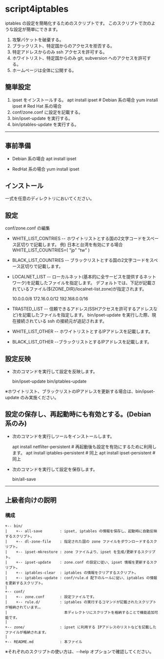 # script4iptables

iptables の設定を簡略化するためのスクリプトです。
このスクリプトで次のような設定が簡単にできます。

1. 攻撃パケットを破棄する。
2. ブラックリスト、特定国からのアクセスを拒否する。
3. 特定アドレスからのみ ssh アクセスを許可する。
4. ホワイトリスト、特定国からのみ git, subversion へのアクセスを許可する。
5. ホームページは全体に公開する。


## 簡単設定
1. ipset をインストールする。
	apt install ipset   # Debian 系の場合
	yum install ipset   # Red Hat 系の場合
2. conf/zone.conf に設定を記載する。
3. bin/ipset-update を実行する。
4. bin/iptables-update を実行する。


---
## 事前準備

- Debian 系の場合
	apt install ipset

- RedHat 系の場合
	yum install ipset


## インストール
一式を任意のディレクトリにおいてください。


## 設定
conf/zone.conf の編集

- WHITE_LIST_CONTRIES
-- ホワイトリストとする国の2文字コードをスペース区切りで記載します。
	例) 日本と台湾を有効にする場合
	WHITE_LIST_COUNTRIES=( "jp" "tw" )

- BLACK_LIST_COUNTRIES
-- ブラックリストとする国の2文字コードをスペース区切りで記載します。

- LOCALNET_LIST
-- ローカルネット(基本的に全サービスを提供するネットワーク)を記載したファイルを指定します。
デフォルトでは、下記が記載されているファイル(${ZONE_DIR}/localnet-list.zone)が指定されます。

	10.0.0.0/8
	172.16.0.0/12
	192.168.0.0/16

- TRASTED_LIST
-- 信頼できるアドレス(SSHアクセスを許可するアドレスなど)を記載したファイルを指定します。
bin/ipset-update を実行した際、現在接続されている ssh の接続元が追記されます。

- WHITE_LIST_OTHER
-- ホワイトリストとするIPアドレスを記載します。

- BLACK_LIST_OTHER
--ブラックリストとするIPアドレスを記載します。

## 設定反映
- 次のコマンドを実行して設定を反映します。

	bin/ipset-update
	bin/iptables-update

※ホワイトリスト、ブラックリストのIPアドレスを更新する場合は、bin/ipset-update のみ実施ください。


## 設定の保存し、再起動時にも有効とする。(Debian 系のみ)
- 次のコマンドを実行しツールをインストールします。

	apt install netfilter-persistent	# 再起動後も設定を有効にするために利用します。
	apt install iptables-persistent		# 同上
	apt install ipset-persistent		# 同上

- 次のコマンドを実行して設定を保存します。

	bin/all-save


---

## 上級者向けの説明

### 構成
	+-- bin/
	|    +-- all-save        : ipset, iptables の情報を保存し、起動時に自動反映するスクリプト。
	|    +-- dl-zone-file    : 指定された国の zone ファイルをダウンロードするスクリプト。
	|    +-- ipset-mkrestore : zone ファイルより、ipset を生成/更新するスクリプト。
	|    +-- ipset-update    : zone.conf の設定に従い、ipset 情報を更新するスクリプト。
	|    +-- iptables-clear  : iptables の情報をクリアするスクリプト。
	|    +-- iptables-update : conf/rule.d 配下のルールに従い、iptables の情報を更新するスクリプト。
	|
	+-- conf/
	|    +-- zone.conf       : 設定ファイルです。
	|    +-- rule.d/         : iptables の実行するコマンドが記載されたスクリプトが格納されています。。
	|                          本ディレクトリにスクリプトを格納することで機能追加可能です。
	|
	+-- zone/                : ipset に利用する IPアドレスのリストなどを記載したファイルが格納されます。
	|        
	+-- README.md            : 本ファイル

※それぞれのスクリプトの使い方は、--help オプションで確認してください。

